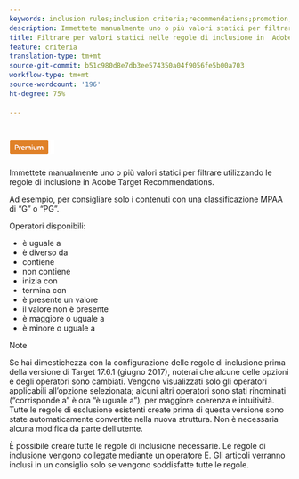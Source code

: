 ```yaml
---
keywords: inclusion rules;inclusion criteria;recommendations;promotion;promotions;dynamic filtering;static;static filter
description: Immettete manualmente uno o più valori statici per filtrare utilizzando le regole di inclusione in  Adobe Target Recommendations.
title: Filtrare per valori statici nelle regole di inclusione in  Adobe Target Recommendations
feature: criteria
translation-type: tm+mt
source-git-commit: b51c980d8e7db3ee574350a04f9056fe5b00a703
workflow-type: tm+mt
source-wordcount: '196'
ht-degree: 75%

---
```



# ![Filtro statico PREMIUM](/help/assets/premium.png)

Immettete manualmente uno o più valori statici per filtrare utilizzando le regole di inclusione in  Adobe Target Recommendations.

Ad esempio, per consigliare solo i contenuti con una classificazione MPAA di “G” o “PG”.

Operatori disponibili:

* è uguale a
* è diverso da
* contiene
* non contiene
* inizia con
* termina con
* è presente un valore
* il valore non è presente
* è maggiore o uguale a
* è minore o uguale a

>[!NOTE]
>
>Se hai dimestichezza con la configurazione delle regole di inclusione prima della versione di Target 17.6.1 (giugno 2017), noterai che alcune delle opzioni e degli operatori sono cambiati. Vengono visualizzati solo gli operatori applicabili all’opzione selezionata; alcuni altri operatori sono stati rinominati (“corrisponde a” è ora “è uguale a”), per maggiore coerenza e intuitività. Tutte le regole di esclusione esistenti create prima di questa versione sono state automaticamente convertite nella nuova struttura. Non è necessaria alcuna modifica da parte dell’utente.

È possibile creare tutte le regole di inclusione necessarie. Le regole di inclusione vengono collegate mediante un operatore E. Gli articoli verranno inclusi in un consiglio solo se vengono soddisfatte tutte le regole.